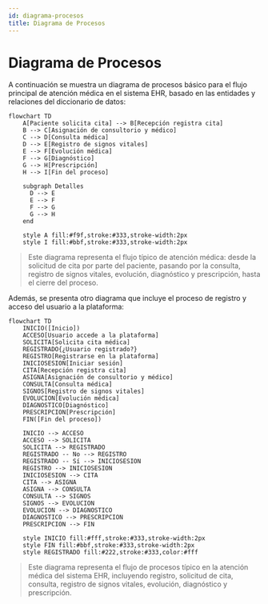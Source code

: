 ```yaml
---
id: diagrama-procesos
title: Diagrama de Procesos
---
```


# Diagrama de Procesos

A continuación se muestra un diagrama de procesos básico para el flujo principal de atención médica en el sistema EHR, basado en las entidades y relaciones del diccionario de datos:

```mermaid
flowchart TD
    A[Paciente solicita cita] --> B[Recepción registra cita]
    B --> C[Asignación de consultorio y médico]
    C --> D[Consulta médica]
    D --> E[Registro de signos vitales]
    E --> F[Evolución médica]
    F --> G[Diagnóstico]
    G --> H[Prescripción]
    H --> I[Fin del proceso]

    subgraph Detalles
      D --> E
      E --> F
      F --> G
      G --> H
    end

    style A fill:#f9f,stroke:#333,stroke-width:2px
    style I fill:#bbf,stroke:#333,stroke-width:2px
```

> Este diagrama representa el flujo típico de atención médica: desde la solicitud de cita por parte del paciente, pasando por la consulta, registro de signos vitales, evolución, diagnóstico y prescripción, hasta el cierre del proceso.

Además, se presenta otro diagrama que incluye el proceso de registro y acceso del usuario a la plataforma:

```mermaid
flowchart TD
    INICIO([Inicio])
    ACCESO[Usuario accede a la plataforma]
    SOLICITA[Solicita cita médica]
    REGISTRADO{¿Usuario registrado?}
    REGISTRO[Registrarse en la plataforma]
    INICIOSESION[Iniciar sesión]
    CITA[Recepción registra cita]
    ASIGNA[Asignación de consultorio y médico]
    CONSULTA[Consulta médica]
    SIGNOS[Registro de signos vitales]
    EVOLUCION[Evolución médica]
    DIAGNOSTICO[Diagnóstico]
    PRESCRIPCION[Prescripción]
    FIN([Fin del proceso])

    INICIO --> ACCESO
    ACCESO --> SOLICITA
    SOLICITA --> REGISTRADO
    REGISTRADO -- No --> REGISTRO
    REGISTRADO -- Sí --> INICIOSESION
    REGISTRO --> INICIOSESION
    INICIOSESION --> CITA
    CITA --> ASIGNA
    ASIGNA --> CONSULTA
    CONSULTA --> SIGNOS
    SIGNOS --> EVOLUCION
    EVOLUCION --> DIAGNOSTICO
    DIAGNOSTICO --> PRESCRIPCION
    PRESCRIPCION --> FIN

    style INICIO fill:#fff,stroke:#333,stroke-width:2px
    style FIN fill:#bbf,stroke:#333,stroke-width:2px
    style REGISTRADO fill:#222,stroke:#333,color:#fff
```

> Este diagrama representa el flujo de procesos típico en la atención médica del sistema EHR, incluyendo registro, solicitud de cita, consulta, registro de signos vitales, evolución, diagnóstico y prescripción.
